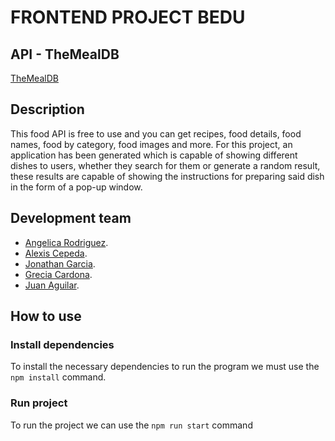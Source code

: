 # FRONTEND PROJECT BEDU

## API - TheMealDB
[TheMealDB](https://www.themealdb.com/api.php)

## Description 
This food API is free to use and you can get recipes, food details, food names, food by category, food images and more.
For this project, an application has been generated which is capable of showing different dishes to users, whether they search for them or generate a random result, these results are capable of showing the instructions for preparing said dish in the form of a pop-up window.

## Development team
- [Angelica Rodriguez](https://github.com/angelicardz).
- [Alexis Cepeda](https://github.com/AlexxCepeda).
- [Jonathan Garcia](https://github.com/JAGarciaGomez06).
- [Grecia Cardona](https://github.com/Grecia1331).
- [Juan Aguilar](https://github.com/JuanAguilarDev).

## How to use
### Install dependencies
To install the necessary dependencies to run the program we must use the ```npm install``` command.
### Run project
To run the project we can use the ```npm run start``` command
